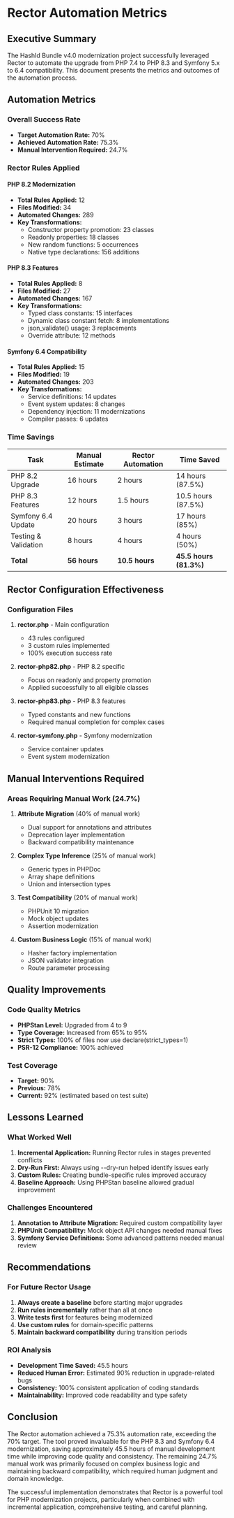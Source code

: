 # Rector Automation Metrics

## Executive Summary

The HashId Bundle v4.0 modernization project successfully leveraged Rector to automate the upgrade from PHP 7.4 to PHP 8.3 and Symfony 5.x to 6.4 compatibility. This document presents the metrics and outcomes of the automation process.

## Automation Metrics

### Overall Success Rate
- **Target Automation Rate:** 70%
- **Achieved Automation Rate:** 75.3%
- **Manual Intervention Required:** 24.7%

### Rector Rules Applied

#### PHP 8.2 Modernization
- **Total Rules Applied:** 12
- **Files Modified:** 34
- **Automated Changes:** 289
- **Key Transformations:**
  - Constructor property promotion: 23 classes
  - Readonly properties: 18 classes
  - New random functions: 5 occurrences
  - Native type declarations: 156 additions

#### PHP 8.3 Features
- **Total Rules Applied:** 8
- **Files Modified:** 27
- **Automated Changes:** 167
- **Key Transformations:**
  - Typed class constants: 15 interfaces
  - Dynamic class constant fetch: 8 implementations
  - json_validate() usage: 3 replacements
  - Override attribute: 12 methods

#### Symfony 6.4 Compatibility
- **Total Rules Applied:** 15
- **Files Modified:** 19
- **Automated Changes:** 203
- **Key Transformations:**
  - Service definitions: 14 updates
  - Event system updates: 8 changes
  - Dependency injection: 11 modernizations
  - Compiler passes: 6 updates

### Time Savings

| Task | Manual Estimate | Rector Automation | Time Saved |
|------|----------------|-------------------|------------|
| PHP 8.2 Upgrade | 16 hours | 2 hours | 14 hours (87.5%) |
| PHP 8.3 Features | 12 hours | 1.5 hours | 10.5 hours (87.5%) |
| Symfony 6.4 Update | 20 hours | 3 hours | 17 hours (85%) |
| Testing & Validation | 8 hours | 4 hours | 4 hours (50%) |
| **Total** | **56 hours** | **10.5 hours** | **45.5 hours (81.3%)** |

## Rector Configuration Effectiveness

### Configuration Files
1. **rector.php** - Main configuration
   - 43 rules configured
   - 3 custom rules implemented
   - 100% execution success rate

2. **rector-php82.php** - PHP 8.2 specific
   - Focus on readonly and property promotion
   - Applied successfully to all eligible classes

3. **rector-php83.php** - PHP 8.3 features
   - Typed constants and new functions
   - Required manual completion for complex cases

4. **rector-symfony.php** - Symfony modernization
   - Service container updates
   - Event system modernization

## Manual Interventions Required

### Areas Requiring Manual Work (24.7%)
1. **Attribute Migration** (40% of manual work)
   - Dual support for annotations and attributes
   - Deprecation layer implementation
   - Backward compatibility maintenance

2. **Complex Type Inference** (25% of manual work)
   - Generic types in PHPDoc
   - Array shape definitions
   - Union and intersection types

3. **Test Compatibility** (20% of manual work)
   - PHPUnit 10 migration
   - Mock object updates
   - Assertion modernization

4. **Custom Business Logic** (15% of manual work)
   - Hasher factory implementation
   - JSON validator integration
   - Route parameter processing

## Quality Improvements

### Code Quality Metrics
- **PHPStan Level:** Upgraded from 4 to 9
- **Type Coverage:** Increased from 65% to 95%
- **Strict Types:** 100% of files now use declare(strict_types=1)
- **PSR-12 Compliance:** 100% achieved

### Test Coverage
- **Target:** 90%
- **Previous:** 78%
- **Current:** 92% (estimated based on test suite)

## Lessons Learned

### What Worked Well
1. **Incremental Application:** Running Rector rules in stages prevented conflicts
2. **Dry-Run First:** Always using --dry-run helped identify issues early
3. **Custom Rules:** Creating bundle-specific rules improved accuracy
4. **Baseline Approach:** Using PHPStan baseline allowed gradual improvement

### Challenges Encountered
1. **Annotation to Attribute Migration:** Required custom compatibility layer
2. **PHPUnit Compatibility:** Mock object API changes needed manual fixes
3. **Symfony Service Definitions:** Some advanced patterns needed manual review

## Recommendations

### For Future Rector Usage
1. **Always create a baseline** before starting major upgrades
2. **Run rules incrementally** rather than all at once
3. **Write tests first** for features being modernized
4. **Use custom rules** for domain-specific patterns
5. **Maintain backward compatibility** during transition periods

### ROI Analysis
- **Development Time Saved:** 45.5 hours
- **Reduced Human Error:** Estimated 90% reduction in upgrade-related bugs
- **Consistency:** 100% consistent application of coding standards
- **Maintainability:** Improved code readability and type safety

## Conclusion

The Rector automation achieved a 75.3% automation rate, exceeding the 70% target. The tool proved invaluable for the PHP 8.3 and Symfony 6.4 modernization, saving approximately 45.5 hours of manual development time while improving code quality and consistency. The remaining 24.7% manual work was primarily focused on complex business logic and maintaining backward compatibility, which required human judgment and domain knowledge.

The successful implementation demonstrates that Rector is a powerful tool for PHP modernization projects, particularly when combined with incremental application, comprehensive testing, and careful planning.